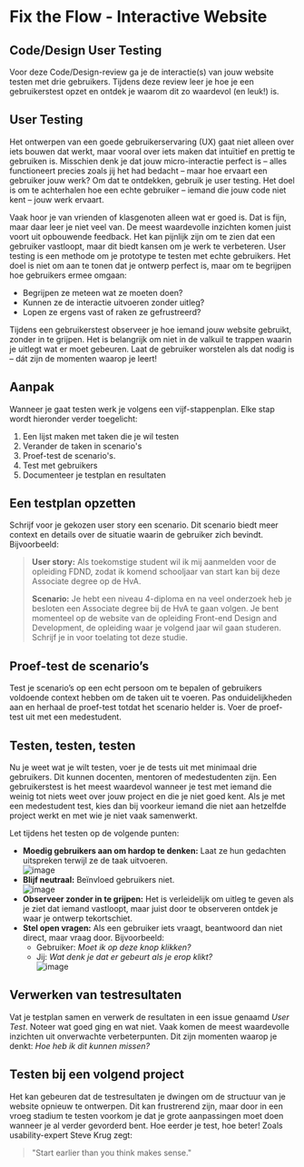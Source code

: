 # Fix the Flow - Interactive Website  

## Code/Design User Testing  
Voor deze Code/Design-review ga je de interactie(s) van jouw website testen met drie gebruikers. Tijdens deze review leer je hoe je een gebruikerstest opzet en ontdek je waarom dit zo waardevol (en leuk!) is.  

## User Testing  
Het ontwerpen van een goede gebruikerservaring (UX) gaat niet alleen over iets bouwen dat werkt, maar vooral over iets maken dat intuïtief en prettig te gebruiken is. Misschien denk je dat jouw micro-interactie perfect is – alles functioneert precies zoals jij het had bedacht – maar hoe ervaart een gebruiker jouw werk? Om dat te ontdekken, gebruik je user testing. Het doel is om te achterhalen hoe een echte gebruiker – iemand die jouw code niet kent – jouw werk ervaart.  

Vaak hoor je van vrienden of klasgenoten alleen wat er goed is. Dat is fijn, maar daar leer je niet veel van. De meest waardevolle inzichten komen juist voort uit opbouwende feedback. Het kan pijnlijk zijn om te zien dat een gebruiker vastloopt, maar dit biedt kansen om je werk te verbeteren. User testing is een methode om je prototype te testen met echte gebruikers. Het doel is niet om aan te tonen dat je ontwerp perfect is, maar om te begrijpen hoe gebruikers ermee omgaan:  

- Begrijpen ze meteen wat ze moeten doen?  
- Kunnen ze de interactie uitvoeren zonder uitleg?  
- Lopen ze ergens vast of raken ze gefrustreerd?  

Tijdens een gebruikerstest observeer je hoe iemand jouw website gebruikt, zonder in te grijpen. Het is belangrijk om niet in de valkuil te trappen waarin je uitlegt wat er moet gebeuren. Laat de gebruiker worstelen als dat nodig is – dát zijn de momenten waarop je leert!  

## Aanpak  
Wanneer je gaat testen werk je volgens een vijf-stappenplan. Elke stap wordt hieronder verder toegelicht:
1. Een lijst maken met taken die je wil testen
2. Verander de taken in scenario's
3. Proef-test de scenario's.
4. Test met gebruikers
5. Documenteer je testplan en resultaten

## Een testplan opzetten  
Schrijf voor je gekozen user story een scenario. Dit scenario biedt meer context en details over de situatie waarin de gebruiker zich bevindt. Bijvoorbeeld:  

   > **User story:** Als toekomstige student wil ik mij aanmelden voor de opleiding FDND, zodat ik komend schooljaar van start kan bij deze Associate degree op de HvA.  
   >  
   > **Scenario:** Je hebt een niveau 4-diploma en na veel onderzoek heb je besloten een Associate degree bij de HvA te gaan volgen. Je bent momenteel op de website van de opleiding Front-end Design and Development, de opleiding waar je volgend jaar wil gaan studeren. Schrijf je in voor toelating tot deze studie.  

## Proef-test de scenario’s  
Test je scenario’s op een echt persoon om te bepalen of gebruikers voldoende context hebben om de taken uit te voeren. Pas onduidelijkheden aan en herhaal de proef-test totdat het scenario helder is. Voer de proef-test uit met een medestudent.  

## Testen, testen, testen  
Nu je weet wat je wilt testen, voer je de tests uit met minimaal drie gebruikers. Dit kunnen docenten, mentoren of medestudenten zijn. Een gebruikerstest is het meest waardevol wanneer je test met iemand die weinig tot niets weet over jouw project en die je niet goed kent. Als je met een medestudent test, kies dan bij voorkeur iemand die niet aan hetzelfde project werkt en met wie je niet vaak samenwerkt.

Let tijdens het testen op de volgende punten:  
- **Moedig gebruikers aan om hardop te denken:** Laat ze hun gedachten uitspreken terwijl ze de taak uitvoeren.  
![image](https://github.com/user-attachments/assets/3decb608-a7be-4aea-ac98-66854673314a)
- **Blijf neutraal:** Beïnvloed gebruikers niet.  
![image](https://github.com/user-attachments/assets/30a136b7-2c46-468f-a4a2-5ee184ac257f)
- **Observeer zonder in te grijpen:** Het is verleidelijk om uitleg te geven als je ziet dat iemand vastloopt, maar juist door te observeren ontdek je waar je ontwerp tekortschiet.  
- **Stel open vragen:** Als een gebruiker iets vraagt, beantwoord dan niet direct, maar vraag door. Bijvoorbeeld:  
  - Gebruiker: *Moet ik op deze knop klikken?*  
  - Jij: *Wat denk je dat er gebeurt als je erop klikt?*  
![image](https://github.com/user-attachments/assets/115a1de3-5e55-4af9-af9b-742433d78002)


## Verwerken van testresultaten  
Vat je testplan samen en verwerk de resultaten in een issue genaamd *User Test*. Noteer wat goed ging en wat niet. Vaak komen de meest waardevolle inzichten uit onverwachte verbeterpunten. Dit zijn momenten waarop je denkt: *Hoe heb ik dit kunnen missen?*  

## Testen bij een volgend project  
Het kan gebeuren dat de testresultaten je dwingen om de structuur van je website opnieuw te ontwerpen. Dit kan frustrerend zijn, maar door in een vroeg stadium te testen voorkom je dat je grote aanpassingen moet doen wanneer je al verder gevorderd bent. Hoe eerder je test, hoe beter! Zoals usability-expert Steve Krug zegt:  

> "Start earlier than you think makes sense."
